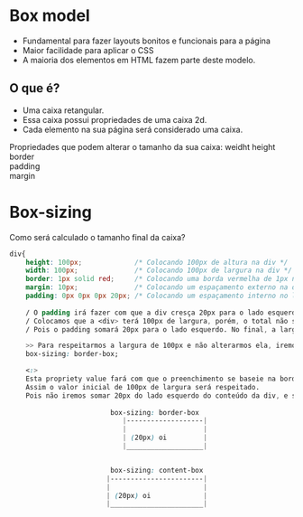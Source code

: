 # Box model
- Fundamental para fazer layouts bonitos e funcionais para a página
- Maior facilidade para aplicar o CSS 
- A maioria dos elementos em HTML fazem parte deste modelo.

## O que é? 
- Uma caixa retangular. 
- Essa caixa possui propriedades de uma caixa 2d.
- Cada elemento na sua página será considerado uma caixa. 

Propriedades que podem alterar o tamanho da sua caixa: 
weidht
height   
border   
padding  
margin  


# Box-sizing 
Como será calculado o tamanho final da caixa? 
```css
div{ 
    height: 100px;             /* Colocando 100px de altura na div */ 
    width: 100px;              /* Colocando 100px de largura na div */
    border: 1px solid red;     /* Colocando uma borda vermelha de 1px na div */ 
    margin: 10px;              /* Colocando um espaçamento externo na div */ 
    padding: 0px 0px 0px 20px; /* Colocando um espaçamento interno no lado esquerdo na div */ 
    
    / O padding irá fazer com que a div cresça 20px para o lado esquerdo.
    / Colocamos que a <div> terá 100px de largura, porém, o total não será mais de 100px de largura. 
    / Pois o padding somará 20px para o lado esquerdo. No final, a largua da <div> será de 120px, por conta do padding. 

    >> Para respeitarmos a largura de 100px e não alterarmos ela, iremos adicionar uma outra propriedade.;
    box-sizing: border-box;

    <:> 
    Esta propriety value fará com que o preenchimento se baseie na borda, não no conteúdo.
    Assim o valor inicial de 100px de largura será respeitado.
    Pois não iremos somar 20px do lado esquerdo do conteúdo da div, e sim pegar a borda dessa div e diminuir 20px
    
                         box-sizing: border-box                
                            |-------------------|
                            |                   |
                            | (20px) oi         |
                            |___________________|


                         box-sizing: content-box 
                        |-----------------------|
                        |                       |
                        | (20px) oi             |
                        |_______________________|
